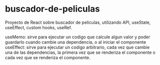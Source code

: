 # buscador-de-peliculas
Proyecto de React sobre buscador de peliculas, utilizando API, useState, useEffect, custom hooks, useRef.

useMemo: sirve para ejecutar un codigo que calcule algun valor y poder guardarlo cuando cambie una dependencia, o al iniciar el componente
useEffect: sirve para ejecutar un codigo arbitrario, cada vez que cambie una de las dependencias, la primera vez que se renderiza el componente o cada vez que se renderiza el componente.

